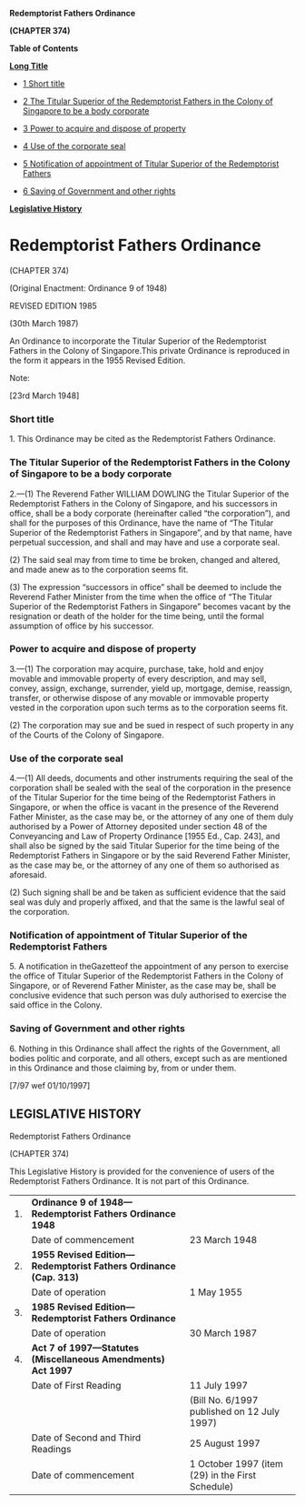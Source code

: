 **Redemptorist Fathers Ordinance**

**(CHAPTER 374)**

**Table of Contents**

[**Long Title**](#Redemptorist-Fathers-Ordinance)

- [1 Short title](#Short-title)

- [2 The Titular Superior of the Redemptorist Fathers in the Colony of Singapore to be a body corporate](#The-Titular-Superior-of-the-Redemptorist-Fathers-in-the-Colony-of-Singapore-to-be-a-body-corporate)

- [3 Power to acquire and dispose of property](#Power-to-acquire-and-dispose-of-property)

- [4 Use of the corporate seal](#Use-of-the-corporate-seal)

- [5 Notification of appointment of Titular Superior of the Redemptorist Fathers](#Notification-of-appointment-of-Titular-Superior-of-the-Redemptorist-Fathers)

- [6 Saving of Government and other rights](#Saving-of-Government-and-other-rights)

[**Legislative History**](#Legislative-History)

# Redemptorist Fathers Ordinance

(CHAPTER 374)

(Original Enactment: Ordinance 9 of 1948)

REVISED EDITION 1985

(30th March 1987)

An Ordinance to incorporate the Titular Superior of the Redemptorist Fathers in the Colony of Singapore.This private Ordinance is reproduced in the form it appears in the 1955 Revised Edition.

Note:

[23rd March 1948]

### Short title

1\. This Ordinance may be cited as the Redemptorist Fathers Ordinance.

### The Titular Superior of the Redemptorist Fathers in the Colony of Singapore to be a body corporate

2\.—(1) The Reverend Father WILLIAM DOWLING the Titular Superior of the Redemptorist Fathers in the Colony of Singapore, and his successors in office, shall be a body corporate (hereinafter called “the corporation”), and shall for the purposes of this Ordinance, have the name of “The Titular Superior of the Redemptorist Fathers in Singapore”, and by that name, have perpetual succession, and shall and may have and use a corporate seal.

(2) The said seal may from time to time be broken, changed and altered, and made anew as to the corporation seems fit.

(3) The expression “successors in office” shall be deemed to include the Reverend Father Minister from the time when the office of “The Titular Superior of the Redemptorist Fathers in Singapore” becomes vacant by the resignation or death of the holder for the time being, until the formal assumption of office by his successor.

### Power to acquire and dispose of property

3\.—(1) The corporation may acquire, purchase, take, hold and enjoy movable and immovable property of every description, and may sell, convey, assign, exchange, surrender, yield up, mortgage, demise, reassign, transfer, or otherwise dispose of any movable or immovable property vested in the corporation upon such terms as to the corporation seems fit.

(2) The corporation may sue and be sued in respect of such property in any of the Courts of the Colony of Singapore.

### Use of the corporate seal

4\.—(1) All deeds, documents and other instruments requiring the seal of the corporation shall be sealed with the seal of the corporation in the presence of the Titular Superior for the time being of the Redemptorist Fathers in Singapore, or when the office is vacant in the presence of the Reverend Father Minister, as the case may be, or the attorney of any one of them duly authorised by a Power of Attorney deposited under section 48 of the Conveyancing and Law of Property Ordinance [1955 Ed., Cap. 243], and shall also be signed by the said Titular Superior for the time being of the Redemptorist Fathers in Singapore or by the said Reverend Father Minister, as the case may be, or the attorney of any one of them so authorised as aforesaid.

(2) Such signing shall be and be taken as sufficient evidence that the said seal was duly and properly affixed, and that the same is the lawful seal of the corporation.

### Notification of appointment of Titular Superior of the Redemptorist Fathers

5\. A notification in theGazetteof the appointment of any person to exercise the office of Titular Superior of the Redemptorist Fathers in the Colony of Singapore, or of Reverend Father Minister, as the case may be, shall be conclusive evidence that such person was duly authorised to exercise the said office in the Colony.

### Saving of Government and other rights

6\. Nothing in this Ordinance shall affect the rights of the Government, all bodies politic and corporate, and all others, except such as are mentioned in this Ordinance and those claiming by, from or under them.

[7/97 wef 01/10/1997]

## LEGISLATIVE HISTORY

Redemptorist Fathers Ordinance

(CHAPTER 374)

This Legislative History is provided for the convenience of users of the Redemptorist Fathers Ordinance. It is not part of this Ordinance.

||||
|:-|:-|:-|
|1.|**Ordinance 9 of 1948—Redemptorist Fathers Ordinance 1948**|
||Date of commencement|23 March 1948|
|2.|**1955 Revised Edition—Redemptorist Fathers Ordinance (Cap. 313)**|
||Date of operation|1 May 1955|
|3.|**1985 Revised Edition—Redemptorist Fathers Ordinance**|
||Date of operation|30 March 1987|
|4.|**Act 7 of 1997—Statutes (Miscellaneous Amendments) Act 1997**|
||Date of First Reading|11 July 1997|
|||(Bill No. 6/1997 published on 12 July 1997)|
||Date of Second and Third Readings|25 August 1997|
||Date of commencement|1 October 1997 (item (29) in the First Schedule)|
